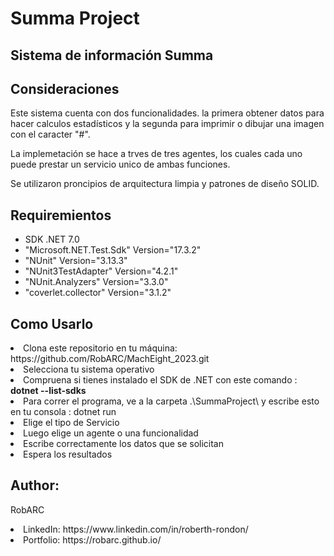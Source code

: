 # Summa Project

## Sistema de información Summa

## Consideraciones
Este sistema cuenta con dos funcionalidades. la primera obtener datos para hacer calculos estadísticos y
la segunda para imprimir o dibujar una imagen con el caracter "#".

La implemetación se hace a trves de tres agentes, los cuales cada uno puede prestar un servicio unico de 
ambas funciones.

Se utilizaron proncipios de arquitectura limpia y patrones de diseño SOLID.

## Requiremientos
- SDK .NET 7.0
- "Microsoft.NET.Test.Sdk" Version="17.3.2"
- "NUnit" Version="3.13.3"
- "NUnit3TestAdapter" Version="4.2.1"
- "NUnit.Analyzers" Version="3.3.0"
- "coverlet.collector" Version="3.1.2"


## Como Usarlo
<li>Clona este repositorio en tu máquina: https://github.com/RobARC/MachEight_2023.git</li> 
<li>Selecciona tu sistema operativo</li>
<li>Compruena si tienes instalado el SDK de .NET con este comando : <b>dotnet --list-sdks</b></li>
<li>Para correr el programa, ve a la carpeta .\SummaProject\ y escribe esto en tu consola : dotnet run </li>
<li>Elige el tipo de Servicio</li>
<li>Luego elige un agente o una funcionalidad </li>
<li>Escribe correctamente los datos que se solicitan </li>
<li>Espera los resultados</li>


## Author: 
RobARC
<li>LinkedIn: https://www.linkedin.com/in/roberth-rondon/</li>
<li>Portfolio: https://robarc.github.io/</li>



